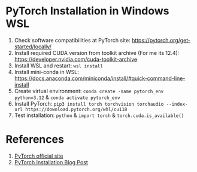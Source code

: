# PyTorch Installation in Windows WSL

1. Check software compatibilities at PyTorch site: https://pytorch.org/get-started/locally/
2. Install required CUDA version from toolkit archive (For me its 12.4): https://developer.nvidia.com/cuda-toolkit-archive
3. Install WSL and restart: `wsl install`
4. Install mini-conda in WSL: https://docs.anaconda.com/miniconda/install/#quick-command-line-install
5. Create virtual environment: `conda create -name pytorch_env python=3.12` & `conda activate pytorch_env`
6. Install PyTorch: `pip3 install torch torchvision torchaudio --index-url https://download.pytorch.org/whl/cu118`
7. Test installation: `python` & `import torch` & `torch.cuda.is_available()`

# References

1. [PyTorch official site](https://pytorch.org/get-started/locally/)
2. [PyTorch Installation Blog Post](https://www.lavivienpost.com/install-pytorch-gpu-on-windows-complete-guide/#1)
